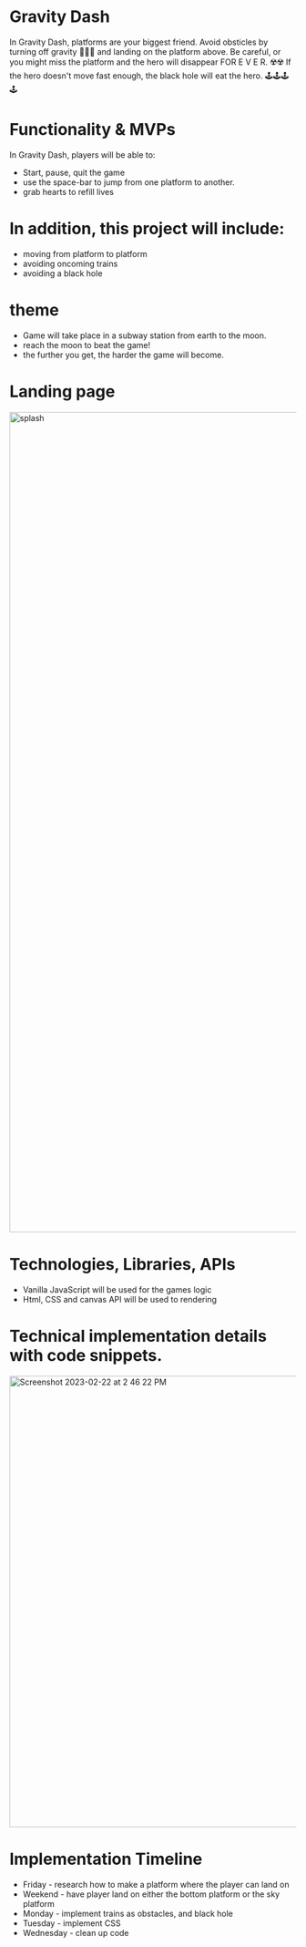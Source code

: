 # Gravity Dash

In Gravity Dash, platforms are your biggest friend. Avoid obsticles by turning off gravity 🔮🔮🔮 and landing on the platform above. Be careful, or you might miss the platform and the hero will disappear FOR E  V  E  R. ☢️☢️ If the hero doesn't move fast enough, the black hole will eat the hero. 🕹️🕹️🕹️🕹️


# Functionality & MVPs
In Gravity Dash, players will be able to:
  - Start, pause, quit the game
  - use the space-bar to jump from one platform to another.
  - grab hearts to refill lives
  
  
# In addition, this project will include:
  - moving from platform to platform
  - avoiding oncoming trains
  - avoiding a black hole
  
  
# theme
  - Game will take place in a subway station from earth to the moon.
  - reach the moon to beat the game!
  - the further you get, the harder the game will become.

  
 # Landing page

<img width="1440" alt="splash" src="https://user-images.githubusercontent.com/93811834/220776881-83f7bfc4-64a9-4ce0-b3b6-918a4d2b025d.png">

# Technologies, Libraries, APIs
  - Vanilla JavaScript will be used for the games logic
  - Html, CSS and canvas API will be used to rendering

# Technical implementation details with code snippets.
   <img width="792" alt="Screenshot 2023-02-22 at 2 46 22 PM" src="https://user-images.githubusercontent.com/93811834/220777548-4532d529-a328-47f1-bfc7-db40058ce5ad.png">

# Implementation Timeline
  - Friday - research how to make a platform where the player can land on
  - Weekend - have player land on either the bottom platform or the sky platform
  - Monday - implement trains as obstacles, and black hole
  - Tuesday - implement CSS
  - Wednesday - clean up code
  
  
  
  
